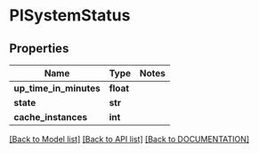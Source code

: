 # PISystemStatus

## Properties
Name | Type | Notes
------------ | ------------- | -------------
**up_time_in_minutes** | **float**
**state** | **str**
**cache_instances** | **int**

[[Back to Model list]](../../DOCUMENTATION.md#documentation-for-models) [[Back to API list]](../../DOCUMENTATION.md#documentation-for-api-endpoints) [[Back to DOCUMENTATION]](../../DOCUMENTATION.md)

